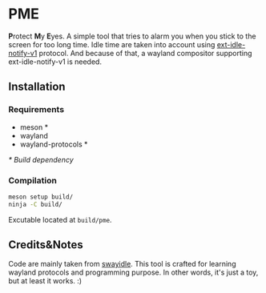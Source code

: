 # PME

**P**rotect **M**y **E**yes. A simple tool that tries to alarm you
when you stick to the screen for too long time.
Idle time are taken into account using
[ext-idle-notify-v1](https://wayland.app/protocols/ext-idle-notify-v1)
protocol. And because of that, a wayland compositor supporting
ext-idle-notify-v1 is needed.

## Installation

### Requirements
 - meson \*
 - wayland
 - wayland-protocols \*

*\* Build dependency*

### Compilation

```sh
meson setup build/
ninja -C build/
```
Excutable located at `build/pme`.

## Credits&Notes

Code are mainly taken from
[swayidle](https://github.com/swaywm/swayidle).
This tool is crafted for learning wayland protocols and programming purpose.
In other words, it's just a toy, but at least it works. :)

